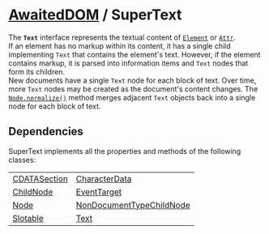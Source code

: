 # [AwaitedDOM](/docs/basic-interfaces/awaited-dom) <span>/</span> SuperText

<div class='overview'><span class="seoSummary">The <strong><code>Text</code></strong> interface represents the textual content of <a href="/en-US/docs/Web/API/Element" title="Element is the most general base class from which all element objects (i.e. objects that represent elements) in a Document inherit. It only has methods and properties common to all kinds of elements. More specific classes inherit from Element."><code>Element</code></a> or <a href="/en-US/docs/Web/API/Attr" title="The Attr interface represents one of a DOM element's attributes as an object. In most DOM methods, you will directly retrieve the attribute as a string (e.g., Element.getAttribute()), but certain functions (e.g., Element.getAttributeNode()) or means of iterating return Attr types."><code>Attr</code></a>. </span></div>

<div class='overview'>If an element has no markup within its content, it has a single child implementing <code>Text</code> that contains the element's text. However, if the element contains markup, it is parsed into information items and <code>Text</code> nodes that form its children.</div>

<div class='overview'>New documents have a single <code>Text</code> node for each block of text. Over time, more <code>Text</code> nodes may be created as the document's content changes. The <a href="/en-US/docs/Web/API/Node/normalize" title="The Node.normalize() method puts the specified node and all of its sub-tree into a &quot;normalized&quot; form. In a normalized sub-tree, no text nodes in the sub-tree are empty and there are no adjacent text nodes."><code>Node.normalize()</code></a> method merges adjacent <code>Text</code> objects back into a single node for each block of text.</div>

## Dependencies


SuperText implements all the properties and methods of the following classes:

 |   |   | 
 | --- | --- | 
 | [CDATASection](./cdata-section) | [CharacterData](./character-data)
[ChildNode](./child-node) | [EventTarget](./event-target)
[Node](./node) | [NonDocumentTypeChildNode](./non-document-type-child-node)
[Slotable](./slotable) | [Text](./text) | 
